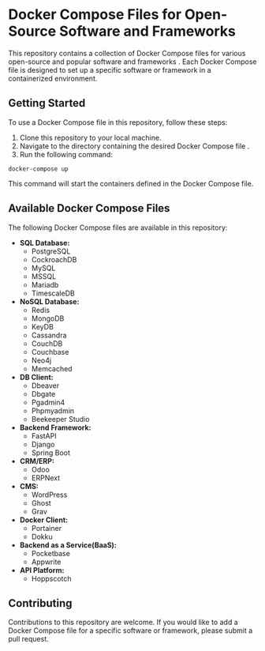 
# Docker Compose Files for Open-Source Software and Frameworks

This repository contains a collection of Docker Compose files for various open-source and popular software and frameworks
. Each Docker Compose file is designed to set up a specific software or framework in a containerized environment.

## Getting Started

To use a Docker Compose file in this repository, follow these steps:

1. Clone this repository to your local machine.
2. Navigate to the directory containing the desired Docker Compose file
.
3. Run the following command:
```
docker-compose up
```

This command will start the containers defined in the Docker Compose file.

## Available Docker Compose Files

The following Docker Compose files are available in this repository:

* **SQL Database:**
    * PostgreSQL
    * CockroachDB
    * MySQL
    * MSSQL
    * Mariadb
    * TimescaleDB
* **NoSQL Database:**
    * Redis
    * MongoDB
    * KeyDB
    * Cassandra
    * CouchDB
    * Couchbase
    * Neo4j
    * Memcached
* **DB Client:**
    * Dbeaver
    * Dbgate
    * Pgadmin4
    * Phpmyadmin
    * Beekeeper Studio
* **Backend Framework:**
    * FastAPI
    * Django
    * Spring Boot
* **CRM/ERP:**
    * Odoo
    * ERPNext
* **CMS:**
    * WordPress
    * Ghost
    * Grav
* **Docker Client:**
    * Portainer
    * Dokku
* **Backend as a Service(BaaS):**
    * Pocketbase
    * Appwrite
* **API Platform:**
    * Hoppscotch

## Contributing

Contributions to this repository are welcome. If you would like to add a Docker Compose file for a specific software or framework, please submit a pull request.
